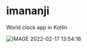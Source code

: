 # imananji
World clock app in Kotlin

![IMAGE 2022-02-17 13:54:16](https://user-images.githubusercontent.com/63841201/154402132-2d6ed629-23fc-4eba-bdd3-5a60e96ac0ce.jpg)